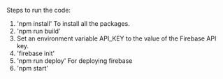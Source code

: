 
Steps to run the code:
1. 'npm install'
   To install all the packages.
2. 'npm run build'
3. Set an environment variable API_KEY to the value of the Firebase API key.
4. 'firebase init'
5. 'npm run deploy'
   For deploying firebase
6. 'npm start'
